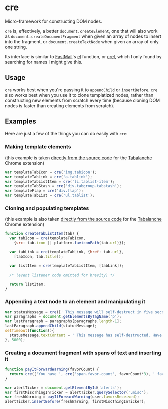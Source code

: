 # cre

Micro-framework for constructing DOM nodes.

`cre` is, effectively, a better `document.createElement`, one that will also work as `document.createDocumentFragment` when given an array of nodes to insert into the fragment, or `document.createTextNode` when given an array of only one string.

Its interface is similar to [FastMail][]'s [el][] function, or [crel][], which I only found by searching for names I might give this.

[FastMail]: https://blog.fastmail.com/2012/02/20/building-the-new-ajax-mail-ui-part-2-better-than-templates-building-highly-dynamic-web-pages/
[el]: https://gist.github.com/neilj/1532562
[crel]: https://github.com/KoryNunn/crel

## Usage

`cre` works best when you're passing it to `appendChild` or `insertBefore`. `cre` also works best when you use it to clone templatized nodes, rather than constructing new elements from scratch every time (because cloning DOM nodes is faster than creating elements from scratch).

## Examples

Here are just a few of the things you can do easily with `cre`:

### Making template elements

(this example is taken [directly from the source code][dash7-12] for the [Tabalanche][] Chrome extension)

[dash7-12]: https://github.com/tabalanche/tabalanche-extension/blob/master/scripts/dashboard.js#L7-L12
[Tabalanche]: https://www.tabalanche.com/

```js
var templateTabIcon = cre('img.tabicon');
var templateTabLink = cre('a.tablink');
var templateTabListItem = cre('li.tablist-item');
var templateTabStash = cre('div.tabgroup.tabstash');
var templateFlap = cre('div.flap');
var templateTabList = cre('ul.tablist');
```

### Cloning and populating templates

(this example is also taken [directly from the source code][dash80] for the [Tabalanche][] Chrome extension)

[dash80]: https://github.com/tabalanche/tabalanche-extension/blob/master/scripts/dashboard.js#L80

```js
function createTabListItem(tab) {
  var tabIcon = cre(templateTabIcon,
    {src: tab.icon || platform.faviconPath(tab.url)});

  var tabLink = cre(templateTabLink, {href: tab.url},
    [tabIcon, tab.title]);

  var listItem = cre(templateTabListItem, [tabLink]);

  /* (event listener code omitted for brevity) */

  return listItem;
}
```

### Appending a text node to an element and manipulating it

```js
var statusMessage = cre([' This message will self-destruct in five seconds.'])
var paragraphs = document.getElementsByTagName('p');
var lastParagraph = paragraphs[paragraphs.length-1];
lastParagraph.appendChild(statusMessage);
setTimeout(function(){
  statusMessage.textContent = ' This message has self-destructed. Have a nice day.'
}, 5000);
```

### Creating a document fragment with spans of text and inserting it

```js
function payItForwardWarning(favorCount) {
  return cre(['You have ', cre('span.favor-count', favorCount*3), ' favors to pay forward'])
}

var alertTicker = document.getElementById('alerts');
var firstMiscThingInTicker = alertTicker.querySelector('.misc');
var freshWarning = payItForwardWarning(user.favorsReceived);
alertTicker.insertBefore(freshWarning, firstMiscThingInTicker);
```
